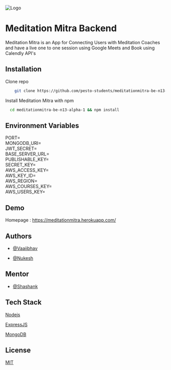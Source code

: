 
![Logo](https://i.postimg.cc/zvY8bc1b/logo.png)


# Meditation Mitra Backend

 Meditation Mitra is an App for Connecting Users with Meditation Coaches and have a live one to one session using Google Meets and Book using Calendly API's

 

## Installation
Clone repo 
```bash
    git clone https://github.com/pesto-students/meditationmitra-be-n13-alpha-1.git
```
Install Meditation Mitra with npm

```bash
  cd meditationmitra-be-n13-alpha-1 && npm install 
```
    
## Environment Variables

PORT=  
MONGODB_URI=  
JWT_SECRET=  
BASE_SERVER_URL=  
PUBLISHABLE_KEY=  
SECRET_KEY=  
AWS_ACCESS_KEY=  
AWS_KEY_ID=  
AWS_REGION=  
AWS_COURSES_KEY=  
AWS_USERS_KEY=



## Demo

Homepage : https://meditationmitra.herokuapp.com/


## Authors

- [@Vaaiibhav ](https://github.com/vaaiibhav)

- [@Nukesh ](https://github.com/Nukeshpoodi)

## Mentor

- [@Shashank ](https://github.com/ShashankSuresh)

## Tech Stack


[Nodejs ](https://nodejs.org/en/)

[ExpressJS](https://expressjs.com/)

[MongoDB](https://www.mongodb.com/)


## License

[MIT](https://choosealicense.com/licenses/mit/)

